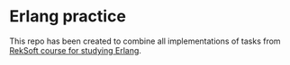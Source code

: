 Erlang practice
===============

This repo has been created to combine all implementations of tasks from [RekSoft course for studying Erlang][reksoft_github].


[reksoft_github]: https://github.com/bitgorbovsky/erlang-course-tasks